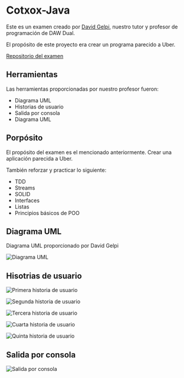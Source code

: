 # Cotxox-Java
Este es un examen creado por [David Gelpi](https://github.com/dfleta), nuestro tutor y profesor de programación de DAW Dual.

El propósito de este proyecto era crear un programa parecido a Uber. 

[Repositorio del examen](https://github.com/dfleta/cotxox)

## Herramientas

Las herramientas proporcionadas por nuestro profesor fueron:

- Diagrama UML
- Historias de usuario
- Salida por consola
- Diagrama UML

## Porpósito

El propósito del examen es el mencionado anteriormente. Crear una aplicación parecida a Uber. 

También reforzar y practicar lo siguiente:

- TDD
- Streams
- SOLID
- Interfaces
- Listas
- Principios básicos de POO

## Diagrama UML

Diagrama UML proporcionado por David Gelpi

![Diagrama UML](docs/diagrama_clases_UML.png)

## Hisotrias de usuario

![Primera historia de usuario](docs/UI_01.png)

![Segunda historia de usuario](docs/UI_02.png)

![Tercera historia de usuario](docs/UI_03.png)

![Cuarta historia de usuario](docs/UI_04.png)

![Quinta historia de usuario](docs/UI_05.png)

## Salida por consola

![Salida por consola](docs/CLI.png)
